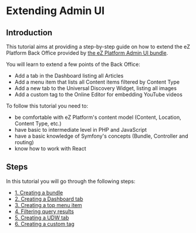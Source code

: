 # Extending Admin UI

## Introduction

This tutorial aims at providing a step-by-step guide on how to extend the eZ Platform Back Office provided by [the eZ Platform Admin UI bundle](https://github.com/ezsystems/ezplatform-admin-ui). 

You will learn to extend a few points of the Back Office:

- Add a tab in the Dashboard listing all Articles
- Add a menu item that lists all Content items filtered by Content Type
- Add a new tab to the Universal Discovery Widget, listing all images
- Add a custom tag to the Online Editor for embedding YouTube videos

To follow this tutorial you need to:

- be comfortable with eZ Platform's content model (Content, Location, Content Type, etc.)
- have basic to intermediate level in PHP and JavaScript
- have a basic knowledge of Symfony's concepts (Bundle, Controller and routing)
- know how to work with React

## Steps

In this tutorial you will go through the following steps:

- [1. Creating a bundle](1_creating_a_bundle.md)
- [2. Creating a Dashboard tab](2_creating_a_dashboard_tab.md)
- [3. Creating a top menu item](3_creating_a_content_list.md)
- [4. Filtering query results](4_filtering_the_content_list.md)
- [5. Creating a UDW tab](5_creating_a_udw_tab.md)
- [6. Creating a custom tag](6_adding_a_custom_tag.md)
